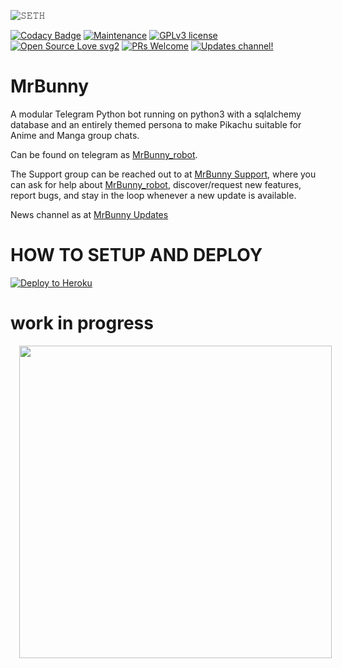 ![𝚂𝙴𝚃𝙷](https://telegra.ph/file/79e6328aa21d374c25cf2.jpg)

[![Codacy Badge](https://api.codacy.com/project/badge/Grade/6141417ceaf84545bab6bd671503df51)](https://github.com/pro-boy/Pikachu-Robot)  [![Maintenance](https://img.shields.io/badge/Maintained%3F-yes-green.svg)](https://GitHub.com/Naereen/StrapDown.js/graphs/commit-activity) [![GPLv3 license](https://img.shields.io/badge/License-GPLv3-blue.svg)](https://perso.crans.org/besson/LICENSE.html) [![Open Source Love svg2](https://badges.frapsoft.com/os/v2/open-source.svg?v=103)](https://github.com/ellerbrock/open-source-badges/) [![PRs Welcome](https://img.shields.io/badge/PRs-welcome-brightgreen.svg?style=flat-square)](https://makeapullrequest.com) [![Updates channel!](https://img.shields.io/badge/Join%20Channel-!-red)](https://t.me/mrbunny_support)

# MrBunny
A modular Telegram Python bot running on python3 with a sqlalchemy database and an entirely themed persona to make Pikachu suitable for Anime and Manga group chats. 

Can be found on telegram as [MrBunny_robot](https://t.me/MrBunny_robot).

The Support group can be reached out to at [MrBunny Support](https://t.me/mrbunny_supportgroup), where you can ask for help about [MrBunny_robot](https://t.me/Pikachu_lava_bot), discover/request new features, report bugs, and stay in the loop whenever a new update is available. 

News channel as at [MrBunny Updates](https://t.me/Mrbunny_support) 
# HOW TO SETUP AND DEPLOY
<a href="https://heroku.com/deploy?template=https://github.com/nub-sir/MrBunny-robot/blob/master"> <img src="https://www2.assets.heroku.com/assets/elements/elements-buttons-2-4867044559069b937ba0fd078f5604f310a49928bd1b59fb3d2f0ff96e0d97c8.svg" alt="Deploy to Heroku" /></a></p>
# work in progress
<a href="https://telegra.ph/file/950e2c28960bfc78386fc.jpg" imageanchor="1" style="margin-left: 1em; margin-right: 1em;"><img border="0" data-original-height="200" data-original-width="200" height="" src="https://telegra.ph/file/950e2c28960bfc78386fc.jpg" width="500" /></a></div>
